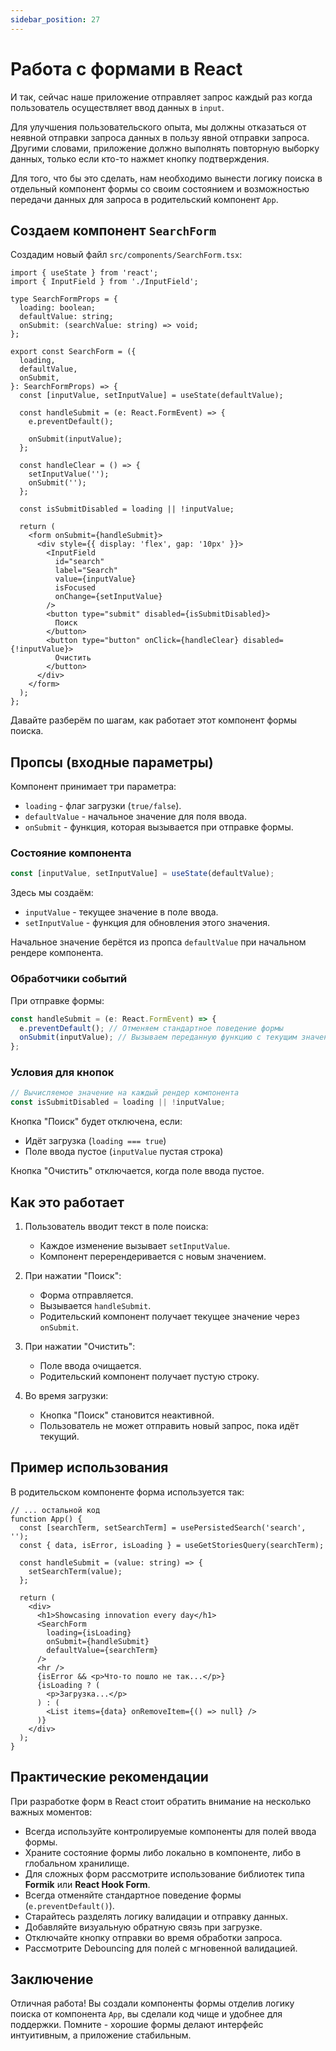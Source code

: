 ```yaml
---
sidebar_position: 27
---
```


# Работа с формами в React

И так, сейчас наше приложение отправляет запрос каждый раз когда пользователь осуществляет ввод данных в `input`.

Для улучшения пользовательского опыта, мы должны отказаться от неявной отправки запроса данных в пользу явной отправки запроса.
Другими словами, приложение должно выполнять повторную выборку данных, только если кто-то нажмет кнопку подтверждения. 

Для того, что бы это сделать, нам необходимо вынести логику поиска в отдельный компонент формы со своим состоянием и возможностью передачи данных для запроса в родительский компонент `App`.

## Создаем компонент `SearchForm`

Создадим новый файл `src/components/SearchForm.tsx`:

```tsx
import { useState } from 'react';
import { InputField } from './InputField';

type SearchFormProps = {
  loading: boolean;
  defaultValue: string;
  onSubmit: (searchValue: string) => void;
};

export const SearchForm = ({
  loading,
  defaultValue,
  onSubmit,
}: SearchFormProps) => {
  const [inputValue, setInputValue] = useState(defaultValue);

  const handleSubmit = (e: React.FormEvent) => {
    e.preventDefault();

    onSubmit(inputValue);
  };

  const handleClear = () => {
    setInputValue('');
    onSubmit('');
  };

  const isSubmitDisabled = loading || !inputValue;

  return (
    <form onSubmit={handleSubmit}>
      <div style={{ display: 'flex', gap: '10px' }}>
        <InputField
          id="search"
          label="Search"
          value={inputValue}
          isFocused
          onChange={setInputValue}
        />
        <button type="submit" disabled={isSubmitDisabled}>
          Поиск
        </button>
        <button type="button" onClick={handleClear} disabled={!inputValue}>
          Очистить
        </button>
      </div>
    </form>
  );
};
```

Давайте разберём по шагам, как работает этот компонент формы поиска.

## Пропсы (входные параметры)

Компонент принимает три параметра:

- `loading` - флаг загрузки (`true/false`).
- `defaultValue` - начальное значение для поля ввода.
- `onSubmit` - функция, которая вызывается при отправке формы.

### Состояние компонента

```ts
const [inputValue, setInputValue] = useState(defaultValue);
```

Здесь мы создаём:

- `inputValue` - текущее значение в поле ввода.
- `setInputValue` - функция для обновления этого значения.

Начальное значение берётся из пропса `defaultValue` при начальном рендере компонента.

### Обработчики событий

При отправке формы:

```ts
const handleSubmit = (e: React.FormEvent) => {
  e.preventDefault(); // Отменяем стандартное поведение формы
  onSubmit(inputValue); // Вызываем переданную функцию с текущим значением
};
```

### Условия для кнопок

```ts
// Вычисляемое значение на каждый рендер компонента
const isSubmitDisabled = loading || !inputValue;
```

Кнопка "Поиск" будет отключена, если:

- Идёт загрузка (`loading === true`)
- Поле ввода пустое (`inputValue` пустая строка)

Кнопка "Очистить" отключается, когда поле ввода пустое.

## Как это работает

1. Пользователь вводит текст в поле поиска:

    - Каждое изменение вызывает `setInputValue`.
    - Компонент перерендеривается с новым значением.

2. При нажатии "Поиск":

    - Форма отправляется.
    - Вызывается `handleSubmit`.
    - Родительский компонент получает текущее значение через `onSubmit`.

3. При нажатии "Очистить":

    - Поле ввода очищается.
    - Родительский компонент получает пустую строку.

4. Во время загрузки:

    - Кнопка "Поиск" становится неактивной.
    - Пользователь не может отправить новый запрос, пока идёт текущий.


## Пример использования

В родительском компоненте форма используется так:

```tsx
// ... остальной код
function App() {
  const [searchTerm, setSearchTerm] = usePersistedSearch('search', '');
  const { data, isError, isLoading } = useGetStoriesQuery(searchTerm);

  const handleSubmit = (value: string) => {
    setSearchTerm(value);
  };

  return (
    <div>
      <h1>Showcasing innovation every day</h1>
      <SearchForm
        loading={isLoading}
        onSubmit={handleSubmit}
        defaultValue={searchTerm}
      />
      <hr />
      {isError && <p>Что-то пошло не так...</p>}
      {isLoading ? (
        <p>Загрузка...</p>
      ) : (
        <List items={data} onRemoveItem={() => null} />
      )}
    </div>
  );
}
```

## Практические рекомендации

При разработке форм в React стоит обратить внимание на несколько важных моментов:

- Всегда используйте контролируемые компоненты для полей ввода формы.
- Храните состояние формы либо локально в компоненте, либо в глобальном хранилище.
- Для сложных форм рассмотрите использование библиотек типа **Formik** или **React Hook Form**.
- Всегда отменяйте стандартное поведение формы (`e.preventDefault()`).
- Старайтесь разделять логику валидации и отправку данных.
- Добавляйте визуальную обратную связь при загрузке.
- Отключайте кнопку отправки во время обработки запроса.
- Рассмотрите Debouncing для полей с мгновенной валидацией.

## Заключение

Отличная работа! Вы создали компоненты формы отделив логику поиска от компонента `App`, вы сделали код чище и удобнее для поддержки.
Помните - хорошие формы делают интерфейс интуитивным, а приложение стабильным. 